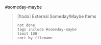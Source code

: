 #someday-maybe

> [!todo] External Someday/Maybe Items
> 
> ```tasks
> not done
> tags include #someday-maybe
> limit 100
> sort by filename
> ```